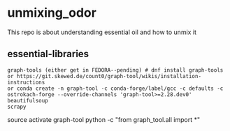 # unmixing_odor
This repo is about understanding essential oil and how to unmix it
## essential-libraries
```
graph-tools (either get in FEDORA--pending) # dnf install graph-tools 
or https://git.skewed.de/count0/graph-tool/wikis/installation-instructions
or conda create -n graph-tool -c conda-forge/label/gcc -c defaults -c ostrokach-forge --override-channels 'graph-tool>=2.28.dev0'
beautifulsoup
scrapy
```


source activate graph-tool
python -c "from graph_tool.all import *"
